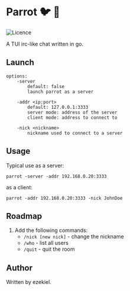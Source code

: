 # Parrot :bird: :speech_balloon:
![Licence](https://img.shields.io/badge/License-GPL-brightgreen)

A TUI irc-like chat written in go.

## Launch
```
options:
    -server
        default: false
        launch parrot as a server

    -addr <ip:port>
        default: 127.0.0.1:3333
        server mode: address of the server
        client mode: address to connect to
    
    -nick <nickname>
        nickname used to connect to a server
```

## Usage
Typical use as a server:

`parrot -server -addr 192.168.0.20:3333`

as a client:

`parrot -addr 192.168.0.20:3333 -nick JohnDoe`


## Roadmap
1. Add the following commands:
    * `/nick [new nick]` - change the nickname
    * `/who` - list all users
    * `/quit` - quit the room

## Author
Written by ezekiel.
